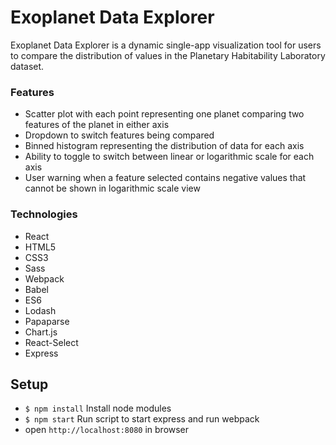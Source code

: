 # Exoplanet Data Explorer

Exoplanet Data Explorer is a dynamic single-app visualization tool for users to compare the distribution of values in the Planetary Habitability Laboratory dataset.

### Features

- Scatter plot with each point representing one planet comparing two features of the planet in either axis
- Dropdown to switch features being compared
- Binned histogram representing the distribution of data for each axis
- Ability to toggle to switch between linear or logarithmic scale for each axis
- User warning when a feature selected contains negative values that cannot be shown in logarithmic scale view

### Technologies

- React
- HTML5
- CSS3
- Sass
- Webpack
- Babel
- ES6
- Lodash
- Papaparse
- Chart.js
- React-Select
- Express

## Setup
- `$ npm install` Install node modules
- `$ npm start` Run script to start express and run webpack
- open `http://localhost:8080` in browser

